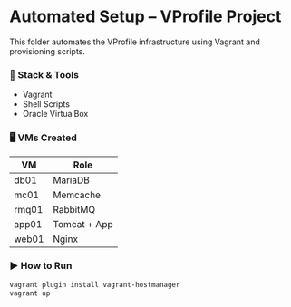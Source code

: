 # Automated Setup – VProfile Project

This folder automates the VProfile infrastructure using Vagrant and provisioning scripts.

### 🧰 Stack & Tools
- Vagrant
- Shell Scripts
- Oracle VirtualBox

### 🖥️ VMs Created
| VM        | Role            |
|-----------|------------------|
| db01      | MariaDB          |
| mc01      | Memcache         |
| rmq01     | RabbitMQ         |
| app01     | Tomcat + App     |
| web01     | Nginx            |

### ▶️ How to Run
```bash
vagrant plugin install vagrant-hostmanager
vagrant up
```
